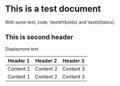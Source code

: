 # This is a test document

With some text, code, \textbf{bolds} and \textit{italics}.

## This is second header

Displaynone text

Header 1 | Header 2 | Header 3  
---|---|---  
Content 1 | Content 2 | Content 3  
Content 1 | Content 2 | Content 3

